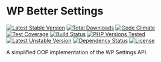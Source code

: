 # WP Better Settings

[![Latest Stable Version](https://poser.pugx.org/typisttech/wp-better-settings/v/stable)](https://packagist.org/packages/typisttech/wp-better-settings)
[![Total Downloads](https://poser.pugx.org/typisttech/wp-better-settings/downloads)](https://packagist.org/packages/typisttech/wp-better-settings)
[![Code Climate](https://codeclimate.com/github/TypistTech/wp-better-settings/badges/gpa.svg)](https://codeclimate.com/github/TypistTech/wp-better-settings)
[![Test Coverage](https://codeclimate.com/github/TypistTech/wp-better-settings/badges/coverage.svg)](https://codeclimate.com/github/TypistTech/wp-better-settings/coverage)
[![Build Status](https://travis-ci.org/TypistTech/wp-better-settings.svg?branch=master)](https://travis-ci.org/TypistTech/wp-better-settings)
[![PHP Versions Tested](http://php-eye.com/badge/typisttech/wp-better-settings/tested.svg)](https://travis-ci.org/TypistTech/wp-better-settings)
[![Latest Unstable Version](https://poser.pugx.org/typisttech/wp-better-settings/v/unstable)](https://packagist.org/packages/typisttech/wp-better-settings)
[![Dependency Status](https://gemnasium.com/badges/github.com/TypistTech/wp-better-settings.svg)](https://gemnasium.com/github.com/TypistTech/wp-better-settings)
[![License](https://poser.pugx.org/typisttech/wp-better-settings/license)](https://packagist.org/packages/typisttech/wp-better-settings)


A simplified OOP implementation of the WP Settings API.
